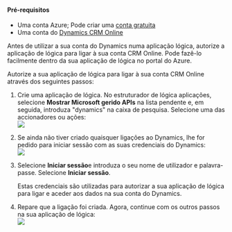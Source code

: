 #### <a name="prerequisites"></a>Pré-requisitos
- Uma conta Azure; Pode criar uma [conta gratuita](https://azure.microsoft.com/free)
- Uma conta do [Dynamics CRM Online](https://www.microsoft.com/en-us/dynamics/crm-free-trial-overview.aspx) 

Antes de utilizar a sua conta do Dynamics numa aplicação lógica, autorize a aplicação de lógica para ligar à sua conta CRM Online. Pode fazê-lo facilmente dentro da sua aplicação de lógica no portal do Azure. 

Autorize a sua aplicação de lógica para ligar à sua conta CRM Online através dos seguintes passos:

1. Crie uma aplicação de lógica. No estruturador de lógica aplicações, selecione **Mostrar Microsoft gerido APIs** na lista pendente e, em seguida, introduza "dynamics" na caixa de pesquisa. Selecione uma das accionadores ou ações:  
  ![](./media/connectors-create-api-crmonline/dynamics-triggers.png)
2. Se ainda não tiver criado quaisquer ligações ao Dynamics, lhe for pedido para iniciar sessão com as suas credenciais do Dynamics:  
  ![](./media/connectors-create-api-crmonline/dynamics-signin.png)
3. Selecione **Iniciar sessão**e introduza o seu nome de utilizador e palavra-passe. Selecione **Iniciar sessão**. 

    Estas credenciais são utilizadas para autorizar a sua aplicação de lógica para ligar e aceder aos dados na sua conta do Dynamics. 
4. Repare que a ligação foi criada. Agora, continue com os outros passos na sua aplicação de lógica:  
  ![](./media/connectors-create-api-crmonline/dynamics-properties.png)
